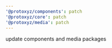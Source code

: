 ```yaml
---
'@protoxyz/components': patch
'@protoxyz/core': patch
'@protoxyz/media': patch
---
```


update components and media packages
